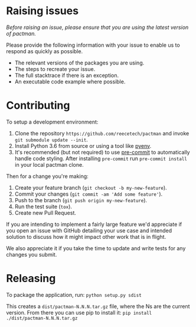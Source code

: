# Raising issues

_Before raising an issue, please ensure that you are using the latest version of pactman._

Please provide the following information with your issue to enable us to respond as quickly as possible.

* The relevant versions of the packages you are using.
* The steps to recreate your issue.
* The full stacktrace if there is an exception.
* An executable code example where possible.

# Contributing

To setup a development environment:

1. Clone the repository `https://github.com/reecetech/pactman` and invoke `git submodule update --init`.
2. Install Python 3.6 from source or using a tool like [pyenv].
3. It's recommended (but not required) to use [pre-commit] to automatically handle code styling.
   After installing `pre-commit` run `pre-commit install` in your local pactman clone.

Then for a change you're making:

1. Create your feature branch (`git checkout -b my-new-feature`).
2. Commit your changes (`git commit -am 'Add some feature'`).
3. Push to the branch (`git push origin my-new-feature`).
4. Run the test suite (`tox`).
4. Create new Pull Request.

If you are intending to implement a fairly large feature we'd appreciate if you open
an issue with GitHub detailing your use case and intended solution to discuss how it
might impact other work that is in flight.

We also appreciate it if you take the time to update and write tests for any changes
you submit.

# Releasing

To package the application, run:
`python setup.py sdist`

This creates a `dist/pactman-N.N.N.tar.gz` file, where the Ns are the current version.
From there you can use pip to install it:
`pip install ./dist/pactman-N.N.N.tar.gz`


[pyenv]: https://github.com/pyenv/pyenv
[pre-commit]: https://pre-commit.com/
